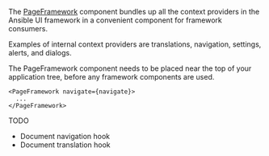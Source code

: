The [PageFramework](./PageFramework) component bundles up all the context providers in the Ansible UI framework in a convenient component for framework consumers.

Examples of internal context providers are translations, navigation, settings, alerts, and dialogs.

The PageFramework component needs to be placed near the top of your application tree, before any framework components are used.

```tsx
<PageFramework navigate={navigate}>
  ...
</PageFramework>
```

TODO
- Document navigation hook
- Document translation hook